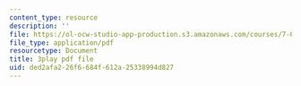 ```yaml
---
content_type: resource
description: ''
file: https://ol-ocw-studio-app-production.s3.amazonaws.com/courses/7-016-introductory-biology-fall-2018/ded2afa226f6684f612a25338994d827_hDppkpYcBdg.pdf
file_type: application/pdf
resourcetype: Document
title: 3play pdf file
uid: ded2afa2-26f6-684f-612a-25338994d827
---
```

